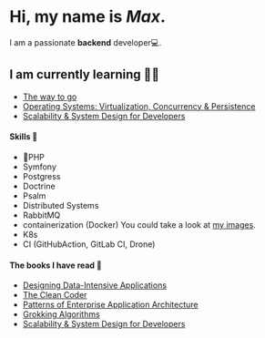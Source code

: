# Hi, my name is *Max*. 
I am a passionate **backend** developer💻.

## I am currently learning 👨‍🎓
* [The way to go](https://www.educative.io/courses/the-way-to-go)
* [Operating Systems: Virtualization, Concurrency & Persistence](https://www.educative.io/courses/operating-systems-virtualization-concurrency-persistence)
* [Scalability & System Design for Developers](https://www.educative.io/path/scalability-system-design)


#### Skills 🌠
* :elephant:PHP 
* Symfony
* Postgress
* Doctrine
* Psalm
* Distributed Systems
* RabbitMQ
* containerization (Docker) You could take a look at [my images](https://hub.docker.com/u/fearofcode).
* K8s
* CI (GitHubAction, GitLab CI, Drone)

#### The books I have read 📖
* [Designing Data-Intensive Applications](https://www.amazon.com/Designing-Data-Intensive-Applications-Reliable-Maintainable/dp/1449373321)
* [The Clean Coder](https://www.amazon.com/Clean-Coder-Conduct-Professional-Programmers/dp/0137081073)
* [Patterns of Enterprise Application Architecture](https://www.amazon.com/Patterns-Enterprise-Application-Architecture-Martin/dp/0321127420)
* [Grokking Algorithms](https://www.amazon.com/Grokking-Algorithms-illustrated-programmers-curious/dp/1617292230)
* [Scalability & System Design for Developers](https://www.educative.io/path/scalability-system-design) 
